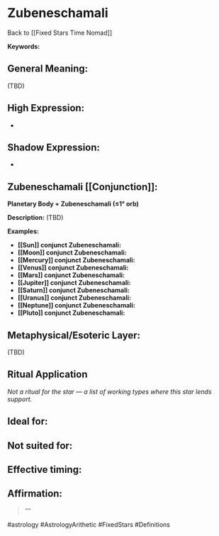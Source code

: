 # Zubeneschamali

Back to [[Fixed Stars Time Nomad]]

**Keywords:** 

## General Meaning:
(TBD)

## High Expression:
- 

## Shadow Expression:
- 

## Zubeneschamali [[Conjunction]]:

**Planetary Body + Zubeneschamali (≤1° orb)**

**Description:**
(TBD)

**Examples:**
- **[[Sun]] conjunct Zubeneschamali:** 
- **[[Moon]] conjunct Zubeneschamali:** 
- **[[Mercury]] conjunct Zubeneschamali:** 
- **[[Venus]] conjunct Zubeneschamali:** 
- **[[Mars]] conjunct Zubeneschamali:** 
- **[[Jupiter]] conjunct Zubeneschamali:** 
- **[[Saturn]] conjunct Zubeneschamali:** 
- **[[Uranus]] conjunct Zubeneschamali:** 
- **[[Neptune]] conjunct Zubeneschamali:** 
- **[[Pluto]] conjunct Zubeneschamali:** 

## Metaphysical/Esoteric Layer:
(TBD)

## Ritual Application
*Not a ritual for the star — a list of working types where this star lends support.*

**Ideal for:**
- 
**Not suited for:**
- 
**Effective timing:**
- 

## Affirmation:

> ""

#astrology #AstrologyArithetic #FixedStars #Definitions
